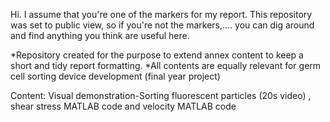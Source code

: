 Hi. I assume that you're one of the markers for my report. This repository was set to public view, so if you're not the markers,.... you can dig around and find anything you think are useful here. 


*Repository created for the purpose to extend annex content to keep a short and tidy report formatting.
*All contents are equally relevant for germ cell sorting device development (final year project)


Content:
Visual demonstration-Sorting fluorescent particles (20s video)
, shear stress MATLAB code and
velocity MATLAB code
